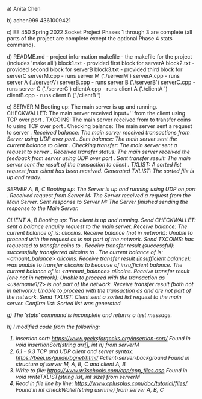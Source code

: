 a) Anita Chen

b) achen999 4361009421

c) EE 450 Spring 2022 Socket Project
Phases 1 through 3 are complete (all parts of the project are complete except the optional Phase 4 stats command).

d) 
README.md - project information
makefile - the makefile for the project (includes 'make all')
block1.txt - provided first block for serverA
block2.txt - provided second block for serverB
block3.txt - provided third block for serverC
serverM.cpp - runs server M ('./serverM')
serverA.cpp - runs server A ('./serverA')
serverB.cpp - runs server B ('./serverB')
serverC.cpp - runs server C ('./serverC')
clientA.cpp - runs client A ('./clientA <username>')
clientB.cpp - runs client B ('./clientB <username>')

e) 
SERVER M
Booting up: The main server is up and running.
CHECKWALLET: The main server received input='<username>' from the client using TCP over port <portnumber>.
TXCOINS: The main server received from <username1> to transfer <amount> coins to <username2> using TCP over port <portnumber>.
Checking balance: The main server sent a request to server <i>.
Received balance: The main server received transactions from Server <i> using UDP over port
<portnumber>.
Sent balance: The main server sent the current balance to client <j>.
Checking transfer: The main server sent a request to server <i>.
Received transfer status: The main server received the feedback from server <i> using UDP over port <portnumber>.
Sent transfer result: The main server sent the result of the transaction to client <j>.
TXLIST: A sorted list request from client <i> has been received.
Generated TXLIST: The sorted file is up and ready.

SERVER A, B, C
Booting up: The Server<i> is up and running using UDP on port <portnumber>.
Received request from Server M: The Server<i> received a request from the Main Server.
Sent response to Server M: The Server<i> finished sending the response to the Main Server.

CLIENT A, B
Booting up: The client <i> is up and running.
Send CHECKWALLET: <username> sent a balance enquiry request to the main server.
Receive balance: The current balance of <username> is: <amount> alicoins.
Receive balance (not in network): Unable to proceed with the request as <username> is not part of the network.
Send TXCOINS: <username1> has requested to transfer <amount> coins to <username2>.
Receive transfer result (successful): <username1> successfully transferred <amount> alicoins to <username2>.
The current balance of <username1> is: <amount_balance> alicoins.
Receive transfer result (insufficient balance): <username1> was unable to transfer <amount> alicoins to <username2> because of insufficient balance.
The current balance of <username1> is: <amount_balance> alicoins.
Receive transfer result (one not in network): Unable to proceed with the transaction as <username1/2> is not part of the network.
Receive transfer result (both not in network): Unable to proceed with the transaction as <username1> and <username2> are not part of the network.
Send TXLIST: Client <i> sent a sorted list request to the main server.
Confirm list: Sorted list was generated.

g) The 'stats' command is incomplete and returns a test message.

h) I modified code from the following:
1) insertion sort: https://www.geeksforgeeks.org/insertion-sort/
Found in void insertionSort(string arr[], int n) from serverM
2) 6.1 - 6.3 TCP and UDP client and server syntax: https://beej.us/guide/bgnet/html/
#client-server-background
Found in structure of server M, A, B, C and client A, B
3) Write to file: https://www.w3schools.com/cpp/cpp_files.asp
Found in void writeTXLIST(string list, int size) from serverM
4) Read in file line by line: https://www.cplusplus.com/doc/tutorial/files/
Found in int checkWallet(string usrnme) from server A, B, C